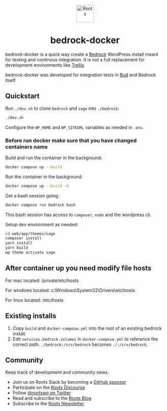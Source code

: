 <p align="center">
  <a href="https://roots.io/">
    <img alt="Roots" src="https://cdn.roots.io/app/uploads/logo-roots.svg" height="55">
  </a>
</p>
<h1 align="center"><strong>bedrock-docker</strong></h1>

bedrock-docker is a quick way create a [Bedrock](https://github.com/roots/bedrock/) WordPress install meant for testing and continous integration. It is not a full replacement for development environments like [Trellis](https://github.com/roots/trellis).

bedrock-docker was developed for integration tests in [Bud](https://github.com/roots/bud) and Bedrock itself.

## Quickstart

Run `./dev.sh` to clone `bedrock` and `sage` into `./bedrock`:

```sh
./dev.sh
```

Configure the `WP_HOME` and `WP_SITEURL` variables as needed in `.env`.

### Before run docker make sure that you have changed containers name

Build and run the container in the background:

```sh
docker compose up --build
```

Run the container in the background:
```sh
docker compose up --build -d
```

Get a bash session going:

```sh
docker compose run bedrock bash
```

This bash session has access to `composer`, `node` and the wordpress cli.

Setup dev environment as needed:

```sh
cd web/app/themes/sage
composer install
yarn install
yarn build
wp theme activate sage
```

## After container up you need modify file hosts

For mac located:
/private/etc/hosts

For windows located:
c:\Windows\System32\Drivers\etc\hosts

For linux located:
/etc/hosts

## Existing installs

1. Copy `build` and `docker-compose.yml` into the root of an existing bedrock install.
2. Edit `services.bedrock.volumes` in `docker-compose.yml` to reference the correct path. `./bedrock:/srv/bedrock` becomes `./:/srv/bedrock`.

## Community

Keep track of development and community news.

- Join us on Roots Slack by becoming a [GitHub
  sponsor](https://github.com/sponsors/roots)
- Participate on the [Roots Discourse](https://discourse.roots.io/)
- Follow [@rootswp on Twitter](https://twitter.com/rootswp)
- Read and subscribe to the [Roots Blog](https://roots.io/blog/)
- Subscribe to the [Roots Newsletter](https://roots.io/subscribe/)
